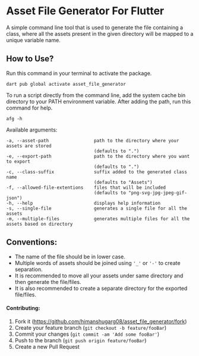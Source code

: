 # Asset File Generator For Flutter
A simple command line tool that is used to generate the file containing a class, where all the assets present in the given directory will be mapped to a unique variable name.

## How to Use?

Run this command in your terminal to activate the package.
```
dart pub global activate asset_file_generator
```
To run a script directly from the command line, add the system cache bin directory to your PATH environment variable. After adding the path, run this command for help.

```
afg -h
```
Available arguments:

```
-a, --asset-path                 path to the directory where your assets are stored
                                 (defaults to ".")
-e, --export-path                path to the directory where you want to export
                                 (defaults to ".")
-c, --class-suffix               suffix added to the generated class name
                                 (defaults to "Assets")
-f, --allowed-file-extentions    files that will be included
                                 (defaults to "png-svg-jpg-jpeg-gif-json")
-h, --help                       displays help information
-s, --single-file                generates a single file for all the assets
-m, --multiple-files             generates multiple files for all the assets based on directory
```

## Conventions:

* The name of the file should be in lower case.
* Multiple words of assets should be joined using `'_'` or `'-'` to create separation.
* It is recommended to move all your assets under same directory and then generate the file/files.
* It is also recommended to create a separate directory for the exported file/files.

#### Contributing:

1. Fork it (<https://github.com/himanshugarg08/asset_file_generator/fork>)
2. Create your feature branch (`git checkout -b feature/fooBar`)
3. Commit your changes (`git commit -am 'Add some fooBar'`)
4. Push to the branch (`git push origin feature/fooBar`)
5. Create a new Pull Request
